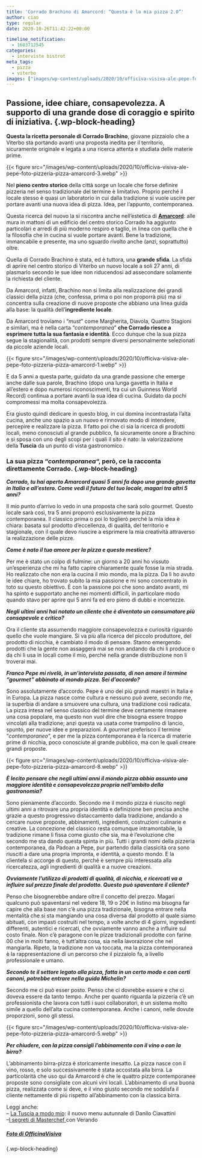 ```yaml
---
title: 'Corrado Brachino di Amarcord: “Questa è la mia pizza 2.0”'
author: ciao
type: regular
date: 2020-10-26T11:42:22+00:00

timeline_notification:
  - 1603712545
categories:
  - interviste bistrot
meta_tags:
  - pizza
  - viterbo
images: ["images/wp-content/uploads/2020/10/officiva-visiva-ale-pepe-foto-pizzeria-pizza-amarcord-9.webp"]
---
```

## Passione, idee chiare, consapevolezza. A supporto di una grande dose di coraggio e spirito di iniziativa.  {.wp-block-heading}

**Questa la ricetta personale di Corrado Brachino**, giovane pizzaiolo che a Viterbo sta portando avanti una proposta inedita per il territorio, sicuramente originale e legata a una ricerca attenta e studiata delle materie prime. 


{{< figure src="/images/wp-content/uploads/2020/10/officiva-visiva-ale-pepe-foto-pizzeria-pizza-amarcord-3.webp" >}}


Nel **pieno centro storico** della città sorge un locale che forse definire pizzeria nel senso tradizionale del termine è limitativo. Proprio perché il locale stesso è quasi un laboratorio in cui dalla tradizione si vuole uscire per portare avanti una nuova idea di pizza. Idea, per l&#8217;appunto, contemporanea. 

Questa ricerca del nuovo la si riscontra anche nell&#8217;estetica di **<a href="https://it-it.facebook.com/Amarcordviterbo/" target="_blank" rel="noreferrer noopener">Amarcord</a>**: alle mura in mattoni di un edificio del centro storico Corrado ha aggiunto particolari e arredi di più moderno respiro e taglio, in linea con quella che è la filosofia che in cucina si vuole portare avanti. Bene la tradizione, immancabile e presente, ma uno sguardo rivolto anche (anzi, soprattutto) oltre.

Quella di Corrado Brachino è stata, ed è tuttora, una **grande sfida**. La sfida di aprire nel centro storico di Viterbo un nuovo locale a soli 27 anni, di plasmarlo secondo le sue idee non riducendosi ad assecondare solamente la richiesta del cliente. 

Da Amarcord, infatti, Brachino non si limita alla realizzazione dei grandi classici della pizza (che, confessa, prima o poi non proporrà più) ma si concentra sulla creazione di nuove proposte che abbiano una linea guida alla base: la qualità dell&#8217;**ingrediente locale**. 

Da Amarcord troviamo i &#8220;_must_&#8221; come Margherita, Diavola, Quattro Stagioni e similari, ma è nella carta &#8220;_contemporanea_&#8221; **che Corrado riesce a esprimere tutta la sua fantasia e identità**. Ecco dunque che la sua pizza segue la stagionalità, con prodotti sempre diversi personalmente selezionati da piccole aziende locali.


{{< figure src="/images/wp-content/uploads/2020/10/officiva-visiva-ale-pepe-foto-pizzeria-pizza-amarcord-1.webp" >}}


E da 5 anni a questa parte, guidato da una grande passione che emerge anche dalle sua parole, Brachino (dopo una lunga gavetta in Italia e all&#8217;estero e dopo numerosi riconoscimenti, tra cui un Guinness World Record) continua a portare avanti la sua idea di cucina. Guidato da pochi compromessi ma molta consapevolezza.

Era giusto quindi dedicare in questo blog, in cui domina incontrastata l&#8217;alta cucina, anche uno spazio a un nuovo e rinnovato modo di intendere, percepire e realizzare la pizza. Il fatto poi che ci sia la ricerca di prodotti locali, meno conosciuti al grande pubblico, fa sicuramente onore a Brachino e si sposa con uno degli scopi per i quali il sito è nato: la valorizzazione della **Tuscia** da un punto di vista gastronomico.

### La sua pizza &#8220;_contemporanea_&#8220;, però, ce la racconta direttamente Corrado. {.wp-block-heading}

**_Corrado, tu hai aperto Amarcord quasi 5 anni fa dopo una grande gavetta in Italia e all&#8217;estero. Come vedi il futuro del tuo locale, magari tra altri 5 anni?_**

Il mio punto d&#8217;arrivo lo vedo in una proposta che sarà solo gourmet. Questo locale sarà così, tra 5 anni proporrò esclusivamente la pizza contemporanea. Il classico prima o poi lo toglierò perché la mia idea è chiara: basata sul prodotto d&#8217;eccellenza, di qualità, del territorio e stagionale, con il quale devo riuscire a esprimere la mia creatività attraverso la realizzazione delle pizze. 

**_Come è nato il tuo amore per la pizza e questo mestiere?_**

Per me è stato un colpo di fulmine: un giorno a 20 anni ho vissuto un&#8217;esperienza che mi ha fatto capire chiaramente quale fosse la mia strada. Ho realizzato che non era la cucina il mio mondo, ma la pizza. Da lì ho avuto le idee chiare, ho trovato subito la mia passione e mi sono concentrato in toto su questo obiettivo. È con la passione poi che sono andato avanti, mi ha spinto e supportato anche nei momenti difficili, in particolare modo quando stavo per aprire qui 5 anni fa ed ero pieno di dubbi e incertezze.

**_Negli ultimi anni hai notato un cliente che è diventato un consumatore più consapevole e critico?_**

Ora il cliente sta assumendo maggiore consapevolezza e curiosità riguardo quello che vuole mangiare. Si va più alla ricerca del piccolo produttore, del prodotto di nicchia, è cambiato il modo di pensare. Stanno emergendo prodotti che la gente non assaggerà mai se non andando da chi li produce o da chi li usa in locali come il mio, perché nella grande distribuzione non li troverai mai.

**_Franco Pepe mi rivelò, in un&#8217;intervista passata, di non amare il termine &#8220;gourmet&#8221; abbinato al mondo pizza. Sei d&#8217;accordo?_**

Sono assolutamente d&#8217;accordo. Pepe è uno dei più grandi maestri in Italia e in Europa. La pizza nasce come cultura e nessuno può avere, secondo me, la superbia di andare a smuovere una cultura, una tradizione così radicata. La pizza intesa nel senso classico del termine deve certamente rimanere una cosa popolare, ma questo non vuol dire che bisogna essere troppo vincolati alla tradizione; anzi questa va usata come trampolino di lancio, spunto, per nuove idee e preparazioni. A _gourmet_ preferisco il termine &#8220;_contemporaneo_&#8220;, e per me la pizza contemporanea è la ricerca di materie prime di nicchia, poco conosciute al grande pubblico, ma con le quali creare grandi proposte.


{{< figure src="/images/wp-content/uploads/2020/10/officiva-visiva-ale-pepe-foto-pizzeria-pizza-amarcord-8.webp" >}}




**_È lecito pensare che negli ultimi anni il mondo pizza abbia assunto una maggiore identità e consapevolezza propria nell&#8217;ambito della gastronomia?_**

Sono pienamente d&#8217;accordo. Secondo me il mondo pizza è riuscito negli ultimi anni a ritrovare una propria identità e definizione ben precisa anche grazie a questo progressivo distaccamento dalla tradizione, andando a cercare nuove proposte, abbinamenti, ingredienti, costruzioni culinarie e creative. La concezione del classico resta comunque intramontabile, la tradizione rimane lì fissa come giusto che sia, ma è l&#8217;evoluzione che secondo me sta dando questa spinta in più. Tutti i grandi nomi della pizzeria contemporanea, da Padoan a Pepe, pur partendo dalla classicità ora sono riusciti a dare una propria impronta, e identità, a questo mondo. E la clientela si accorge di questo, perché è sempre più interessata alla ricercatezza, agli ingredienti di qualità e a nuove creazioni.

**_Ovviamente l&#8217;utilizzo di prodotti di qualità, di nicchia, e ricercati va a influire sul prezzo finale del prodotto. Questo può spaventare il cliente?_**

Penso che bisognerebbe andare oltre il concetto del prezzo. Magari qualcuno può spaventarsi nel vedere 18, 19 o 20€ in listino ma bisogna far capire che alla base non c&#8217;è una pizza tradizionale, bisogna entrare nella mentalità che si sta mangiando una cosa diversa dal prodotto al quale siamo abituati, con impasti costruiti nel tempo, a volte anche di 4 giorni, ingredienti differenti, autentici e ricercati, che ovviamente vanno anche a influire sul costo finale. Non c&#8217;è paragone con le pizze tradizionali prodotte con farine 00 che in molti fanno, è tutt&#8217;altra cosa, sia nella lavorazione che nel mangiarla. Ripeto, la tradizione non va toccata, ma la pizza contemporanea è la rappresentazione di un percorso che il pizzaiolo fa, a livello professionale e umano.

**_Secondo te il settore legato alla pizza, fatta in un certo modo e con certi canoni, potrebbe entrare nella guida Michelin?_**

Secondo me ci può esser posto. Penso che ci dovrebbe essere e che ci doveva essere da tanto tempo. Anche per quanto riguarda la pizzeria c&#8217;è un professionista che lavora con tutti i suoi collaboratori, è un sistema molto simile a quello dell&#8217;alta cucina contemporanea. Anche i canoni, nelle dovute proporzioni, sono gli stessi.


{{< figure src="/images/wp-content/uploads/2020/10/officiva-visiva-ale-pepe-foto-pizzeria-pizza-amarcord-5.webp" >}}


  
**_Per chiudere, con la pizza consigli l&#8217;abbinamento con il vino o con la birra?_**

L&#8217;abbinamento birra-pizza è storicamente inesatto. La pizza nasce con il vino, rosso, e solo successivamente è stata accostata alla birra. La particolarità che uso qui da Amarcord è che le quattro pizze contemporanee proposte sono consigliate con alcuni vini locali. L&#8217;abbinamento di una buona pizza, realizzata come si deve, e il vino giusto secondo me soddisfa il cliente nettamente di più rispetto all&#8217;abbinamento con la classica birra.

Leggi anche:  
&#8211; <a rel="noreferrer noopener" href="https://aleepepe.com/2020/10/19/danilo-ciavattini-ristorante-menu/" target="_blank">La Tuscia a modo mio</a>: il nuovo menu autunnale di Danilo Ciavattini  
&#8211;<a rel="noreferrer noopener" href="https://aleepepe.com/2020/09/07/segreti-masterchef-verando/" target="_blank">I segreti di Masterchef </a>con Verando

##### **<a href="https://www.officinavisiva.it/" target="_blank" rel="noreferrer noopener">Foto di OfficinaVisiva</a>**  
 {.wp-block-heading}
